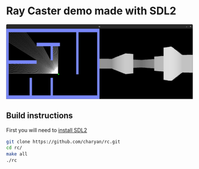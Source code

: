 # Ray Caster demo made with SDL2
![Ray Caster screenshot](https://github.com/charyan/rc/raw/master/rc.png)

## Build instructions
First you will need to [install SDL2](https://wiki.libsdl.org/Installation)
```bash
git clone https://github.com/charyan/rc.git
cd rc/
make all
./rc
```
